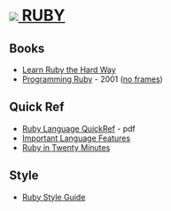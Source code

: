# [![](https://www.ruby-lang.org/favicon.ico) RUBY](https://www.ruby-lang.org/en/)


Books
-----

* [Learn Ruby the Hard Way](http://web.archive.org/web/20250701135030id_/http://learnrubythehardway.org/book/)
* [Programming Ruby](http://web.archive.org/web/20250520024827id_/https://ruby-doc.com/docs/ProgrammingRuby/) - 2001 ([no frames](https://ruby-doc.org/docs/ruby-doc-bundle/ProgrammingRuby/book/index.html))


Quick Ref
---------

* [Ruby Language QuickRef](https://cheat-sheets.org/saved-copy/Ruby%20Language%20QuickRef.pdf) - pdf
* [Important Language Features](https://www.ruby-lang.org/en/documentation/ruby-from-other-languages/)
* [Ruby in Twenty Minutes](https://www.ruby-lang.org/en/documentation/quickstart/)


Style
-----
* [Ruby Style Guide](https://rubystyle.guide/)
